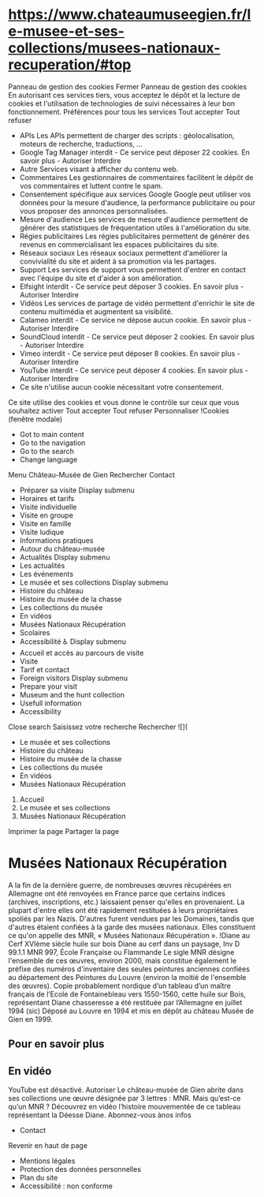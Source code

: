 # https://www.chateaumuseegien.fr/le-musee-et-ses-collections/musees-nationaux-recuperation/#top

Panneau de gestion des cookies
Fermer 
Panneau de gestion des cookies
En autorisant ces services tiers, vous acceptez le dépôt et la lecture de cookies et l'utilisation de technologies de suivi nécessaires à leur bon fonctionnement. 
Préférences pour tous les services
Tout accepter Tout refuser 
 * APIs
Les APIs permettent de charger des scripts : géolocalisation, moteurs de recherche, traductions, ... 
 * Google Tag Manager
interdit - Ce service peut déposer 22 cookies.
En savoir plus - 
Autoriser Interdire 
 * Autre
Services visant à afficher du contenu web. 
 * Commentaires
Les gestionnaires de commentaires facilitent le dépôt de vos commentaires et luttent contre le spam. 
 * Consentement spécifique aux services Google
Google peut utiliser vos données pour la mesure d'audience, la performance publicitaire ou pour vous proposer des annonces personnalisées. 
 * Mesure d'audience
Les services de mesure d'audience permettent de générer des statistiques de fréquentation utiles à l'amélioration du site. 
 * Régies publicitaires
Les régies publicitaires permettent de générer des revenus en commercialisant les espaces publicitaires du site. 
 * Réseaux sociaux
Les réseaux sociaux permettent d'améliorer la convivialité du site et aident à sa promotion via les partages. 
 * Support
Les services de support vous permettent d'entrer en contact avec l'équipe du site et d'aider à son amélioration. 
 * Elfsight
interdit - Ce service peut déposer 3 cookies.
En savoir plus - 
Autoriser Interdire 
 * Vidéos
Les services de partage de vidéo permettent d'enrichir le site de contenu multimédia et augmentent sa visibilité. 
 * Calameo
interdit - Ce service ne dépose aucun cookie.
En savoir plus - 
Autoriser Interdire 
 * SoundCloud
interdit - Ce service peut déposer 2 cookies.
En savoir plus - 
Autoriser Interdire 
 * Vimeo
interdit - Ce service peut déposer 8 cookies.
En savoir plus - 
Autoriser Interdire 
 * YouTube
interdit - Ce service peut déposer 4 cookies.
En savoir plus - 
Autoriser Interdire 
 * Ce site n'utilise aucun cookie nécessitant votre consentement.

Ce site utilise des cookies et vous donne le contrôle sur ceux que vous souhaitez activer Tout accepter Tout refuser Personnaliser 
!Cookies \(fenêtre modale\)
 * Got to main content
 * Go to the navigation
 * Go to the search
 * Change language

Menu Château-Musée de Gien Rechercher
Contact
 * Préparer sa visite Display submenu
 * Horaires et tarifs
 * Visite individuelle
 * Visite en groupe
 * Visite en famille
 * Visite ludique
 * Informations pratiques
 * Autour du château-musée
 * Actualités Display submenu
 * Les actualités
 * Les événements
 * Le musée et ses collections Display submenu
 * Histoire du château
 * Histoire du musée de la chasse
 * Les collections du musée
 * En vidéos
 * Musées Nationaux Récupération
 * Scolaires
 * Accessibilité ♿ Display submenu
 * Accueil et accès au parcours de visite
 * Visite
 * Tarif et contact
 * Foreign visitors Display submenu
 * Prepare your visit
 * Museum and the hunt collection
 * Usefull information
 * Accessibility

Close search
Saisissez votre recherche Rechercher
![](
 * Le musée et ses collections
 * Histoire du château
 * Histoire du musée de la chasse
 * Les collections du musée
 * En vidéos
 * Musées Nationaux Récupération

 1. Accueil
 2. Le musée et ses collections
 3. Musées Nationaux Récupération 

Imprimer la page
Partager la page
# Musées Nationaux Récupération
A la fin de la dernière guerre, de nombreuses œuvres récupérées en Allemagne ont été renvoyées en France parce que certains indices (archives, inscriptions, etc.) laissaient penser qu'elles en provenaient. La plupart d'entre elles ont été rapidement restituées à leurs propriétaires spoliés par les Nazis. D'autres furent vendues par les Domaines, tandis que d'autres étaient confiées à la garde des musées nationaux. Elles constituent ce qu'on appelle des MNR, « Musées Nationaux Récupération ». 
!Diane au Cerf XVIème siècle huile sur bois
Diane au cerf dans un paysage, Inv D 99.1.1 MNR 997, École Française ou Flammande 
Le sigle MNR désigne l'ensemble de ces œuvres, environ 2000, mais constitue également le préfixe des numéros d'inventaire des seules peintures anciennes confiées au département des Peintures du Louvre (environ la moitié de l'ensemble des œuvres).
Copie probablement nordique d’un tableau d’un maître français de l’Ecole de Fontainebleau vers 1550-1560, cette huile sur Bois, représentant Diane chasseresse a été restituée par l’Allemagne en juillet 1994 (sic) Déposé au Louvre en 1994 et mis en dépôt au château Musée de Gien en 1999.
## Pour en savoir plus 
## En vidéo 
YouTube est désactivé. Autoriser 
Le château-musée de Gien abrite dans ses collections une œuvre désignée par 3 lettres : MNR. Mais qu’est-ce qu’un MNR ? Découvrez en vidéo l’histoire mouvementée de ce tableau représentant la Déesse Diane. 
Abonnez-vous ànos infos
 * Contact

Revenir en haut de page
 * Mentions légales
 * Protection des données personnelles
 * Plan du site
 * Accessibilité : non conforme
